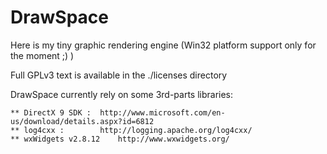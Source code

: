 DrawSpace
=========



Here is my tiny graphic rendering engine (Win32 platform support only for the moment ;) 
)

Full GPLv3 text is available in the ./licenses directory

DrawSpace currently rely on some 3rd-parts libraries:

	** DirectX 9 SDK : 	http://www.microsoft.com/en-us/download/details.aspx?id=6812
	** log4cxx : 		http://logging.apache.org/log4cxx/
	** wxWidgets v2.8.12	http://www.wxwidgets.org/